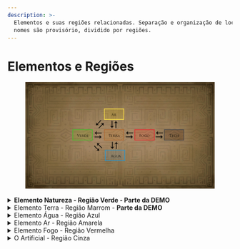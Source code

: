 ```yaml
---
description: >-
  Elementos e suas regiões relacionadas. Separação e organização de locais, seus
  nomes são provisório, dividido por regiões.
---
```


# Elementos e Regiões

<figure><img src="../.gitbook/assets/LigacaoMapa.png" alt=""><figcaption></figcaption></figure>

<details>

<summary><strong>Elemento Natureza - Região Verde - Parte da DEMO</strong></summary>

_Terra, Floresta (próximo à água), pedras, minérios, montanhas e cavernas. Insetos, animais e criaturas endêmicas à região, fungos entre outros. Sinergia com os elementos de Água e Terra._



**Grutas e Cavernas:**

* Gruta do Descobrimento;
* Gruta da Realização;
* Caverna dos Desejos;
* Gruta da Vidente;
* Gruta das Águas - Acesso para a região Azul e Atalho para a Vila dos Esporos - Distrito do Decaimento / Reciclagem. \


**Clareiras:**

* Clareira Luminosa;
* Clareira da Observação - Observatório - Acesso para a altitude das copas, caminho para a região Marrom;\


**Copas das Árvores:**

* Alto da Mata / ou / da Floresta;
* Copa da Orientação - Caminho de Acesso para a região Branca, Vila da Contemplação e dos Astros;



\
**Vilas e Aldeias:**

* Vila das Flores - Distrito dos Brotos;
* Vila dos Esporos - Distrito do Decaimento / Reciclagem;
* Aldeia Ancestral - Local de Descanso e Meditação do Ancião da Natureza;
* Aldeia dos Espinhos - ou Vinhas - Borda defensiva e Proteção do altar do Elemento Terra;
* Aldeia Simia - Alto da Mata / OU / Floresta;
* Vila dos Jardineiros;

</details>

<details>

<summary>Elemento Terra - Região Marrom - <strong>Parte da DEMO</strong></summary>

_Terra, Floresta (próximo à água), pedras, minérios, montanhas e cavernas. Insetos, animais e criaturas endêmicas à região, fungos entre outros. Sinergia com os elementos de Água, Fogo além o da Natureza._



**Grutas e Cavernas:**

* Gruta das Preciosidades\


**Clareiras:**

* Pedreira.\


**Copas da Montanha:**

* Observatório da Gárgula;
* Alto da Cordilheira.\


**Vilas e Aldeias:**

* Vila dos Roedores;
* Aldeia das Preciosidades - Distrito Pepitas, Brilhante…
* Vila dos Pedregulhos;
* Vila da Mina - Caminho para o interior da Montanha, Magma Forja;



</details>

<details>

<summary>Elemento Água - Região Azul</summary>

_Água. Ambiente húmido, criaturas e plantas aquáticas, cavernas úmidas, pântanos, fungos etc. Sinergia com elementos da Terra além da Natureza._\


**Grutas e Cavernas:**

* Caminho das Águas - Acesso a Gruta das Águas e caminho  para a região da Terra, Acesso para a Vila dos Esporos - Distrito do Decaimento / Reciclagem.\


**Vilas e Aldeias:**

* Aldeia do Pântano Lamacento / ou / Aldeia Lamacenta;
* Vila das Águas Dançarinas;
* Vila da Foz Delta - Deságue - Porto e possível expansão marítima futura;
* Vila dos Sapos - Distrito Girino;
* Vila Salamandra.\


**Ideias de Lugares:**

* Hidrelétrica;
* Vale das Lamentações.

</details>

<details>

<summary>Elemento Ar - Região Amarela</summary>

Vento, regiões altas e montanhosas. Possui sinergia com o com o Vermelho, o elemento do Fogo.\
\


**Grutas e Cavernas:**

* Caverna Cata-Vento;
* Gruta dos Sinos.
* Caverna dos Sussurros;\


**Vilas e Aldeias:**

* Vila da Contemplação;
* Aldeia dos Astros;\


**Alto da Montanha:**

* Planalto da Montanha;
* Planalto dos Moinhos - Caminho para a região Montanhosa.

</details>

<details>

<summary>Elemento Fogo - Região Vermelha</summary>

Fogo, Regiões, Vulcões, Desertos, tomados por máquinas, destruição e caos. Sinergia com o elemento Ar.\


**Ideias de Lugares:**

* Interior da montanha;
* Floresta Queimada - Pinheiros;
* Vila das Cinzas;
* Minas do Vulcão;
* Alto do Vulcão;
* Gruta das 1001 vozes;
* Magma a Forja - Nome da Forja é Magma;

</details>

<details>

<summary>O Artificial - Região Cinza</summary>

_Localização da Morte (Preto). Lugares na Cidade de Pedra, Protegido pelas máquinas._\


**Ideias de Lugares:**

* Siderúrgica / A Fábrica;
* Floresta de Pedra / ou / Horizonte Concreto;
* Lugares que lembram o consumismo e o capitalismo sem moderação, algo de outra época, agora aproveitados pelas máquinas que permaneceram.

</details>

